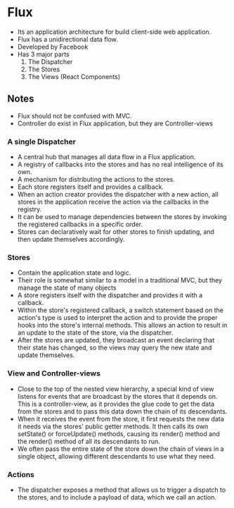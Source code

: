 # Flux
* Its an application architecture for build client-side web application.
* Flux has a unidirectional data flow.
* Developed by Facebook
* Has 3 major parts
  1. The Dispatcher
  2. The Stores
  3. The Views (React Components)

## Notes
* Flux should not be confused with MVC.
* Controller do exist in Flux application, but they are Controller-views

### A single Dispatcher
* A central hub that manages all data flow in a Flux application.
* A registry of callbacks into the stores and has no real intelligence of its own.
* A mechanism for distributing the actions to the stores.
* Each store registers itself and provides a callback.
* When an action creator provides the dispatcher with a new action, all stores in the application receive the action via the callbacks in the registry.
* It can be used to manage dependencies between the stores by invoking the registered callbacks in a specific order.
* Stores can declaratively wait for other stores to finish updating, and then update themselves accordingly.

### Stores
* Contain the application state and logic.
* Their role is somewhat similar to a model in a traditional MVC, but they manage the state of many objects
* A store registers itself with the dispatcher and provides it with a callback.
* Within the store's registered callback, a switch statement based on the action's type is used to interpret the action and to provide the proper hooks into the store's internal methods. This allows an action to result in an update to the state of the store, via the dispatcher.
* After the stores are updated, they broadcast an event declaring that their state has changed, so the views may query the new state and update themselves.

### View and Controller-views
* Close to the top of the nested view hierarchy, a special kind of view listens for events that are broadcast by the stores that it depends on. This is a controller-view, as it provides the glue code to get the data from the stores and to pass this data down the chain of its descendants.
* When it receives the event from the store, it first requests the new data it needs via the stores' public getter methods. It then calls its own setState() or forceUpdate() methods, causing its render() method and the render() method of all its descendants to run.
* We often pass the entire state of the store down the chain of views in a single object, allowing different descendants to use what they need.

### Actions
* The dispatcher exposes a method that allows us to trigger a dispatch to the stores, and to include a payload of data, which we call an action.
